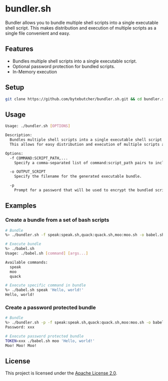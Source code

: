 # bundler.sh

Bundler allows you to bundle multiple shell scripts into a single executable shell script. This makes distribution and execution of multiple scripts as a single file convenient and easy.

## Features

- Bundles multiple shell scripts into a single executable script.
- Optional password protection for bundled scripts.
- In-Memory execution

## Setup

```bash
git clone https://github.com/bytebutcher/bundler.sh.git && cd bundler.sh && chmod +x bundler.sh
```

## Usage
```bash
Usage: ./bundler.sh [OPTIONS]

Description:
  Bundles multiple shell scripts into a single executable shell script.
  This allows for easy distribution and execution of multiple scripts as a single file.

Options:
  -f COMMAND:SCRIPT_PATH,...
    Specify a comma-separated list of command:script_path pairs to include in the bundle.

  -o OUTPUT_SCRIPT
    Specify the filename for the generated executable bundle.

  -p
    Prompt for a password that will be used to encrypt the bundled scripts.
```

## Examples

### Create a bundle from a set of bash scripts
```bash
# Bundle
%> ./bundler.sh -f speak:speak.sh,quack:quack.sh,moo:moo.sh -o babel.sh

# Execute bundle
%> ./babel.sh
Usage: ./babel.sh [command] [args...]

Available commands:
  speak
  moo
  quack

# Execute specific command in bundle
%> ./babel.sh speak 'Hello, world!'
Hello, world!
```

### Create a password protected bundle 
```bash
# Bundle
%> ./bundler.sh -p -f speak:speak.sh,quack:quack.sh,moo:moo.sh -o babel.sh
Password: xxx

# Execute password protected bundle
TOKEN=xxx ./babel.sh moo 'Hello, world!'
Moo! Moo! Moo! 
```

## License

This project is licensed under the [Apache License 2.0](LICENSE).
